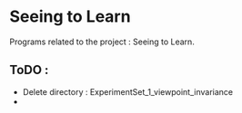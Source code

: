 # Seeing to Learn
Programs related to the project : Seeing to Learn.


## ToDO : 
- Delete directory : ExperimentSet_1_viewpoint_invariance
- 

